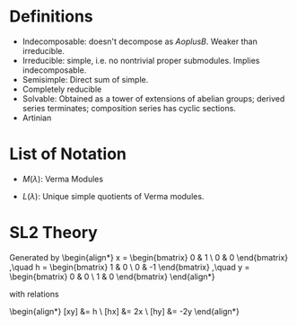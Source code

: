 # Definitions

- Indecomposable: doesn't decompose as $A oplus B$. Weaker than irreducible.
- Irreducible: simple, i.e. no nontrivial proper submodules. Implies indecomposable.
- Semisimple: Direct sum of simple.
- Completely reducible
- Solvable: Obtained as a tower of extensions of abelian groups; derived series terminates; composition series has cyclic sections.
- Artinian

# List of Notation

- $M(\lambda)$: Verma Modules

- $L(\lambda)$: Unique simple quotients of Verma modules.

# SL2 Theory

Generated by
\begin{align*}
x =
\begin{bmatrix}
0 & 1 \\
0 & 0
\end{bmatrix}
,\quad
h =
\begin{bmatrix}
1 & 0 \\
0 & -1
\end{bmatrix}
,\quad
y =
\begin{bmatrix}
0 & 0 \\
1 & 0
\end{bmatrix}
\end{align*}

with relations

\begin{align*}
[xy] &= h \\
[hx] &= 2x \\
[hy] &= -2y
\end{align*}
